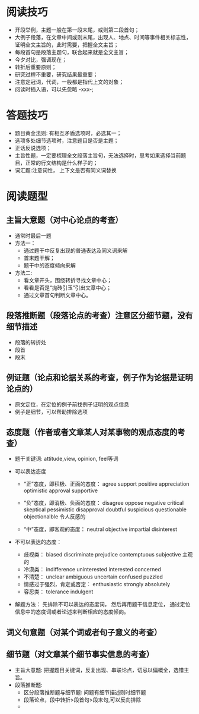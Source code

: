 # 阅读技巧
- 开段举例，主题一般在第一段末尾，或则第二段首句；
- 大例子段落，在文章中间或则末尾，出现人、地点、时间等事件相关标志性，证明全文主旨的，此时需要，把握全文主旨；
- 每段首句是段落主题句，联合起来就是全文主旨；
- 今夕对比，强调现在；
- 转折后重要原则；
- 研究过程不重要，研究结果最重要；
- 注意定冠词，代词，一般都是指代上文的对象；
- 阅读时插入语，可以先忽略 -xxx-;

# 答题技巧
- 题目黄金法则: 有相互矛盾选项时，必选其一；
- 选项多处细节选项时，注意题目是否是主题；
- 正话反说选项；
- 主旨性题，一定要梳理全文段落主旨句，无法选择时，思考如果选择当前题目，正常的行文结构是什么样子的；
- 词汇题:注意词性， 上下文是否有同义词替换

# 阅读题型

## 主旨大意题（对中心论点的考查）
- 通常时最后一题
- 方法一：
    - 通过题干中反复出现的普通表达及同义词来解
    - 首末题干解；
    - 题干中的态度倾向来解
- 方法二:
    - 看文章开头，围绕转折寻找文章中心；
    - 看看是否是“抛砖引玉”引出文章中心；
    - 通过文章首句判断文章中心。
    
## 段落推断题（段落论点的考查）注意区分细节题，没有细节描述
- 段落的转折处
- 段首
- 段末

## 例证题（论点和论据关系的考查，例子作为论据是证明论点的）
- 原文定位，在定位的例子前找例子证明的观点信息
- 例子是细节，可以帮助排除选项

## 态度题（作者或者文章某人对某事物的观点态度的考查）
- 题干关键词: attitude,view, opinion, feel等词
- 可以表达态度
    - “正”态度，即积极、正面的态度：
        agree
        support
        positive
        appreciation
        optimistic 
        approval 
        supportive
    - “负”态度，即消极、负面的态度：
        disagree
        oppose 
        negative
        critical
        skeptical
        pessimistic
        disapproval
        doubtful
        suspicious
        questionable
        objectionalble 令人反感的
        
    - “中”态度，即客观的态度：
        neutral
        objective
        impartial
        disinterest

- 不可以表达的态度：
    - 歧视类：
        biased
        discriminate
        prejudice
        contemptuous
        subjective  主观的
    - 冷漠类：
        indifference
        uninterested
        interested
        concerned
    - 不清楚：
        unclear
        ambiguous
        uncertain
        confused
        puzzled
    - 情感过于强烈，肯定或否定：
        enthusiastic
        strongly
        absolutely 
    - 容忍类：
        tolerance
        indulgent

- 解题方法：
    先排除不可以表达的态度词，
    然后再用题干信息定位，
    通过定位信息中的态度词或者论述来判断相应的态度倾向。
## 词义句意题（对某个词或者句子意义的考查）
## 细节题（对文章某个细节事实信息的考查）   


- 主旨大意题: 把握题目关键词，反复出现、串联论点，切忌以偏概全，选错主旨。
- 段落推断题: 
    - 区分段落推断题与细节题: 问题有细节描述则时细节题
    - 段落论点，段中转折>段首句>段末句,可以反向排除
    - 
    
